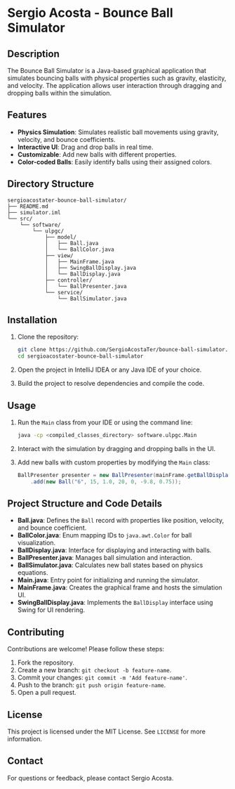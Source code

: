 # Sergio Acosta - Bounce Ball Simulator

## Description

The Bounce Ball Simulator is a Java-based graphical application that simulates bouncing balls with physical properties such as gravity, elasticity, and velocity. The application allows user interaction through dragging and dropping balls within the simulation.

## Features

- **Physics Simulation**: Simulates realistic ball movements using gravity, velocity, and bounce coefficients.
- **Interactive UI**: Drag and drop balls in real time.
- **Customizable**: Add new balls with different properties.
- **Color-coded Balls**: Easily identify balls using their assigned colors.

## Directory Structure

```
sergioacostater-bounce-ball-simulator/
├── README.md
├── simulator.iml
└── src/
    └── software/
        └── ulpgc/
            ├── model/
            │   ├── Ball.java
            │   └── BallColor.java
            ├── view/
            │   ├── MainFrame.java
            │   ├── SwingBallDisplay.java
            │   └── BallDisplay.java
            ├── controller/
            │   └── BallPresenter.java
            └── service/
                └── BallSimulator.java
```

## Installation

1. Clone the repository:
   ```bash
   git clone https://github.com/SergioAcostaTer/bounce-ball-simulator.git
   cd sergioacostater-bounce-ball-simulator
   ```

2. Open the project in IntelliJ IDEA or any Java IDE of your choice.

3. Build the project to resolve dependencies and compile the code.

## Usage

1. Run the `Main` class from your IDE or using the command line:
   ```bash
   java -cp <compiled_classes_directory> software.ulpgc.Main
   ```

2. Interact with the simulation by dragging and dropping balls in the UI.

3. Add new balls with custom properties by modifying the `Main` class:
   ```java
   BallPresenter presenter = new BallPresenter(mainFrame.getBallDisplay(), new BallSimulator(0.001))
       .add(new Ball("6", 15, 1.0, 20, 0, -9.8, 0.75));
   ```

## Project Structure and Code Details

- **Ball.java**: Defines the `Ball` record with properties like position, velocity, and bounce coefficient.
- **BallColor.java**: Enum mapping IDs to `java.awt.Color` for ball visualization.
- **BallDisplay.java**: Interface for displaying and interacting with balls.
- **BallPresenter.java**: Manages ball simulation and interaction.
- **BallSimulator.java**: Calculates new ball states based on physics equations.
- **Main.java**: Entry point for initializing and running the simulator.
- **MainFrame.java**: Creates the graphical frame and hosts the simulation UI.
- **SwingBallDisplay.java**: Implements the `BallDisplay` interface using Swing for UI rendering.

## Contributing

Contributions are welcome! Please follow these steps:

1. Fork the repository.
2. Create a new branch: `git checkout -b feature-name`.
3. Commit your changes: `git commit -m 'Add feature-name'`.
4. Push to the branch: `git push origin feature-name`.
5. Open a pull request.

## License

This project is licensed under the MIT License. See `LICENSE` for more information.

## Contact

For questions or feedback, please contact Sergio Acosta.
